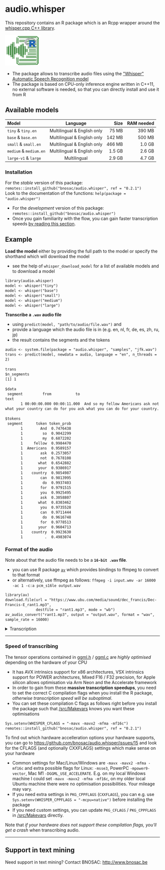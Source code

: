 # audio.whisper

This repository contains an R package which is an Rcpp wrapper around the [whisper.cpp C++ library](https://github.com/ggerganov/whisper.cpp).

![](tools/logo-audio-whisper-x100.png)

- The package allows to transcribe audio files using the ["Whisper" Automatic Speech Recognition model](https://github.com/openai/whisper)
- The package is based on CPU-only inference engine written in C++11, no external software is needed, so that you can directly install and use it from R

## Available models

| Model                  | Language                    |  Size  | RAM needed |
|:-----------------------|:---------------------------:|-------:|-----------:|
| `tiny` & `tiny.en`     | Multilingual & English only | 75 MB  | 390 MB     |
| `base` & `base.en`     | Multilingual & English only | 142 MB | 500 MB     |
| `small` & `small.en`   | Multilingual & English only | 466 MB | 1.0 GB     |
| `medium` & `medium.en` | Multilingual & English only | 1.5 GB | 2.6 GB     |
| `large-v1` & `large`   | Multilingual                | 2.9 GB | 4.7 GB     |

### Installation

For the *stable* version of this package: `remotes::install_github("bnosac/audio.whisper", ref = "0.2.1")` <br>
Look to the documentation of the functions: `help(package = "audio.whisper")`

- For the *development* version of this package: `remotes::install_github("bnosac/audio.whisper")`
- Once you gain familiarity with the flow, you can gain faster transcription speeds [by reading this section](#speed-of-transcribing).

## Example

**Load the model** either by providing the full path to the model or specify the shorthand which will download the model
  - see the help of `whisper_download_model` for a list of available models and to download a model

```{r}
library(audio.whisper)
model <- whisper("tiny")
model <- whisper("base")
model <- whisper("small")
model <- whisper("medium")
model <- whisper("large")
```

**Transcribe a `.wav` audio file** 
  - using `predict(model, "path/to/audio/file.wav")` and 
  - provide a language which the audio file is in (e.g. en, nl, fr, de, es, zh, ru, jp)
  - the result contains the segments and the tokens

```{r}
audio <- system.file(package = "audio.whisper", "samples", "jfk.wav")
trans <- predict(model, newdata = audio, language = "en", n_threads = 2)

trans
$n_segments
[1] 1

$data
 segment         from           to                                                                                                       text
       1 00:00:00.000 00:00:11.000  And so my fellow Americans ask not what your country can do for you ask what you can do for your country.

$tokens
 segment      token token_prob
       1        And  0.7476438
       1         so  0.9042299
       1         my  0.6872202
       1     fellow  0.9984470
       1  Americans  0.9589157
       1        ask  0.2573057
       1        not  0.7678108
       1       what  0.6542882
       1       your  0.9386917
       1    country  0.9854987
       1        can  0.9813995
       1         do  0.9937403
       1        for  0.9791515
       1        you  0.9925495
       1        ask  0.3058807
       1       what  0.8303462
       1        you  0.9735528
       1        can  0.9711444
       1         do  0.9616748
       1        for  0.9778513
       1       your  0.9604713
       1    country  0.9923630
       1          .  0.4983074
```

### Format of the audio

Note about that the audio file needs to be a **`16-bit .wav` file**. 

  - you can use R package [`av`](https://cran.r-project.org/package=av) which provides bindings to ffmpeg to convert to that format 
  - or alternatively, use ffmpeg as follows: `ffmpeg -i input.wmv -ar 16000 -ac 1 -c:a pcm_s16le output.wav`

```{r}
library(av)
download.file(url = "https://www.ubu.com/media/sound/dec_francis/Dec-Francis-E_rant1.mp3", 
              destfile = "rant1.mp3", mode = "wb")
av_audio_convert("rant1.mp3", output = "output.wav", format = "wav", sample_rate = 16000)
```

<details>
  <summary>Transcription</summary>
  
  ```{r}
  trans <- predict(model, newdata = "output.wav", language = "en", 
                   duration = 30 * 1000, offset = 7 * 1000, 
                   token_timestamps = TRUE)
  trans
$n_segments
[1] 11

$data
 segment         from           to                                                             text
       1 00:00:07.000 00:00:09.000                                             Look at the picture.
       2 00:00:09.000 00:00:11.000                                                   See the skull.
       3 00:00:11.000 00:00:13.000                                        The part of bone removed.
       4 00:00:13.000 00:00:16.000                     The master race Frankenstein radio controls.
       5 00:00:16.000 00:00:18.000                           The brain thoughts broadcasting radio.
       6 00:00:18.000 00:00:21.000        The eyesight television. The Frankenstein earphone radio.
       7 00:00:21.000 00:00:25.000  The threshold brain wash radio. The latest new skull reforming.
       8 00:00:25.000 00:00:28.000                            To contain all Frankenstein controls.
       9 00:00:28.000 00:00:31.000                     Even in thin skulls of white pedigree males.
      10 00:00:31.000 00:00:34.000                                   Visible Frankenstein controls.
      11 00:00:34.000 00:00:37.000            The synthetic nerve radio, directional and an alloop.

$tokens
 segment         token token_prob   token_from     token_to
       1          Look  0.4281234 00:00:07.290 00:00:07.420
       1            at  0.9485379 00:00:07.420 00:00:07.620
       1           the  0.9758387 00:00:07.620 00:00:07.940
       1       picture  0.9734664 00:00:08.150 00:00:08.580
       1             .  0.9688568 00:00:08.680 00:00:08.910
       2           See  0.9847929 00:00:09.000 00:00:09.420
       2           the  0.7588121 00:00:09.420 00:00:09.840
       2         skull  0.9989663 00:00:09.840 00:00:10.310
       2             .  0.9548351 00:00:10.550 00:00:11.000
       3           The  0.9914295 00:00:11.000 00:00:11.170
       3          part  0.9789217 00:00:11.560 00:00:11.600
       3            of  0.9958754 00:00:11.600 00:00:11.770
       3          bone  0.9759618 00:00:11.770 00:00:12.030
       3       removed  0.9956936 00:00:12.190 00:00:12.710
       3             .  0.9965582 00:00:12.710 00:00:12.940
       4           The  0.9923794 00:00:13.000 00:00:13.210
       4        master  0.9875370 00:00:13.350 00:00:13.640
       4          race  0.9803119 00:00:13.640 00:00:13.930
       4       Franken  0.9982004 00:00:13.930 00:00:14.440
       4         stein  0.9998384 00:00:14.440 00:00:14.800
       4         radio  0.9780943 00:00:14.800 00:00:15.160
       4      controls  0.9893969 00:00:15.160 00:00:15.700
       4             .  0.9796444 00:00:15.750 00:00:16.000
       5           The  0.9870584 00:00:16.000 00:00:16.140
       5         brain  0.9964160 00:00:16.330 00:00:16.430
       5      thoughts  0.9657190 00:00:16.490 00:00:16.870
       5  broadcasting  0.9860524 00:00:16.870 00:00:17.530
       5         radio  0.9439469 00:00:17.530 00:00:17.800
       5             .  0.9973570 00:00:17.800 00:00:17.960
       6           The  0.9774312 00:00:18.000 00:00:18.210
       6      eyesight  0.9293824 00:00:18.250 00:00:18.910
       6    television  0.9896797 00:00:18.910 00:00:19.690
       6             .  0.9961249 00:00:19.810 00:00:20.000
       6           The  0.5245560 00:00:20.000 00:00:20.090
       6       Franken  0.9829712 00:00:20.090 00:00:20.300
       6         stein  0.9999006 00:00:20.320 00:00:20.470
       6           ear  0.9958365 00:00:20.470 00:00:20.560
       6         phone  0.9876402 00:00:20.560 00:00:20.720
       6         radio  0.9854031 00:00:20.720 00:00:20.860
       6             .  0.9930948 00:00:20.950 00:00:21.000
       7           The  0.9887797 00:00:21.000 00:00:21.200
       7     threshold  0.9979410 00:00:21.200 00:00:21.750
       7         brain  0.9938735 00:00:21.880 00:00:22.160
       7          wash  0.9781434 00:00:22.160 00:00:22.430
       7         radio  0.9931799 00:00:22.430 00:00:22.770
       7             .  0.9941305 00:00:22.770 00:00:23.000
       7           The  0.5658014 00:00:23.000 00:00:23.230
       7        latest  0.9985833 00:00:23.230 00:00:23.690
       7           new  0.9956740 00:00:23.690 00:00:23.920
       7         skull  0.9990881 00:00:23.920 00:00:24.300
       7        reform  0.9664753 00:00:24.300 00:00:24.760
       7           ing  0.9966548 00:00:24.760 00:00:24.870
       7             .  0.9644036 00:00:25.000 00:00:25.000
       8            To  0.9600158 00:00:25.010 00:00:25.170
       8       contain  0.9938834 00:00:25.170 00:00:25.770
       8           all  0.9625537 00:00:25.770 00:00:26.020
       8       Franken  0.9710320 00:00:26.020 00:00:26.620
       8         stein  0.9998924 00:00:26.620 00:00:27.040
       8      controls  0.9955972 00:00:27.040 00:00:27.720
       8             .  0.9759502 00:00:27.720 00:00:28.000
       9          Even  0.9824280 00:00:28.000 00:00:28.300
       9            in  0.9928908 00:00:28.300 00:00:28.450
       9          thin  0.9970337 00:00:28.450 00:00:28.750
       9         skull  0.9954430 00:00:28.750 00:00:29.120
       9             s  0.9987136 00:00:29.120 00:00:29.180
       9            of  0.9772032 00:00:29.280 00:00:29.350
       9         white  0.9897125 00:00:29.350 00:00:29.720
       9           ped  0.9980962 00:00:29.810 00:00:29.960
       9            ig  0.9971448 00:00:29.960 00:00:30.100
       9           ree  0.9996273 00:00:30.100 00:00:30.320
       9         males  0.9934869 00:00:30.390 00:00:30.700
       9             .  0.9789821 00:00:30.780 00:00:30.990
      10           Vis  0.8950536 00:00:31.050 00:00:31.250
      10          ible  0.9988410 00:00:31.290 00:00:31.690
      10       Franken  0.9976653 00:00:31.690 00:00:32.360
      10         stein  0.9999056 00:00:32.430 00:00:32.880
      10      controls  0.9977503 00:00:32.880 00:00:33.670
      10             .  0.9917345 00:00:33.680 00:00:34.000
      11           The  0.9685771 00:00:34.000 00:00:34.180
      11     synthetic  0.9910653 00:00:34.180 00:00:34.730
      11         nerve  0.9979016 00:00:34.730 00:00:35.030
      11         radio  0.9594643 00:00:35.030 00:00:35.330
      11             ,  0.8811045 00:00:35.330 00:00:35.450
      11   directional  0.9930993 00:00:35.450 00:00:36.120
      11           and  0.8905478 00:00:36.120 00:00:36.300
      11            an  0.9520693 00:00:36.300 00:00:36.420
      11           all  0.7639735 00:00:36.420 00:00:36.600
      11           oop  0.9988559 00:00:36.600 00:00:36.730
      11             .  0.9924630 00:00:36.830 00:00:37.000
  ```
</details>


-----

### Speed of transcribing

The tensor operations contained in [ggml.h](src/whisper_cpp/ggml.h) / [ggml.c](src/whisper_cpp/ggml.c) are *highly optimised* depending on the hardware of your CPU

  - It has AVX intrinsics support for x86 architectures, VSX intrinsics support for POWER architectures, Mixed F16 / F32 precision, for Apple silicon allows optimisation via Arm Neon and the Accelerate framework
  - In order to gain from these **massive transcription speedups**, you need to set the correct C compilation flags when you install the R package, *otherwise transcription speed will be suboptimal*. 
  - You can set these compilation C flags as follows right before you install the package such that [/src/Makevars](/src/Makevars) knows you want these optimisations

```
Sys.setenv(WHISPER_CFLAGS = "-mavx -mavx2 -mfma -mf16c")
remotes::install_github("bnosac/audio.whisper", ref = "0.2.1")
```

To find out which hardware accelleration options your hardware supports, you can go to https://github.com/bnosac/audio.whisper/issues/15 and look for the CFLAGS (and optionally CXXFLAGS) settings which make sense on your hardware 

  - Common settings for Mac/Linux/Windows are `-mavx -mavx2 -mfma -mf16c` and extra possible flags for Linux: `-msse3`, PowerPC `-mpower9-vector`, Mac M1 `-DGGML_USE_ACCELERATE`. E.g. on my local Windows machine I could set `-mavx -mavx2 -mfma -mf16c`, on my older local Ubuntu machine there were no optimisation possibilities. Your mileage may vary.
  - If you need extra settings in `PKG_CPPFLAGS` (`CXXFLAGS`), you can e.g. use `Sys.setenv(WHISPER_CPPFLAGS = "-mcpu=native")` before installing the package 
  - If you need custom settings, you can update `PKG_CFLAGS` / `PKG_CPPFLAGS` in [/src/Makevars](/src/Makevars) directly.

Note that *if your hardware does not support these compilation flags, you'll get a crash* when transcribing audio.

-----

## Support in text mining

Need support in text mining?
Contact BNOSAC: http://www.bnosac.be

